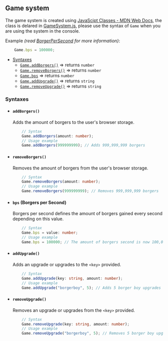 ## Game system
The game system is created using [JavaScipt Classes - MDN Web Docs](https://developer.mozilla.org/en-US/docs/Web/JavaScript/Reference/Classes), the class is delared in [GameSystem.js](./GameSystem.ts), please use the syntax of `Game` when you are using the system in the console.

Example *(read [BorgerPerSecond](#bps-borgers-per-second) for more information)*:
```typescript
    Game.bps = 100000;
```
* [Syntaxes](#syntaxes)
    * [`Game.addBorgers()`](#addborgers) => returns `number`
    * [`Game.removeBorgers()`](#removeborgers) => returns `number`
    * [`Game.bps`](#bps-borgers-per-second) => returns `number`
    * [`Game.addUpgrade()`](#addUpgrade) => returns `string`
    * [`Game.removeUpgrade()`](#removeUpgrade) => returns `string`
### Syntaxes
* #### `addBorgers()`
    Adds the amount of borgers to the user's browser storage.

    ```typescript
        // Syntax
        Game.addBorgers(amount: number);
        // Usage example
        Game.addBorgers(999999999); // Adds 999,999,999 borgers
    ```
* #### `removeBorgers()`
    Removes the amount of borgers from the user's browser storage.

    ```typescript
        // Syntax
        Game.removeBorgers(amount: number);
        // Usage example
        Game.removeBorgers(999999999); // Removes 999,999,999 borgers
    ```
* #### `bps` (Borgers per Second)
    Borgers per second defines the amount of borgers gained every second depending on this value.

    ```typescript
        // Syntax
        Game.bps = value: number;
        // Usage example
        Game.bps = 100000; // The amount of borgers second is now 100,000
    ```
* #### `addUpgrade()`
    Adds an upgrade or upgrades to the `<key>` provided.

    ```typescript
        // Syntax
        Game.addUpgrade(key: string, amount: number);  
        // Usage example
        Game.addUpgrade("borgerboy", 5); // Adds 5 borger boy upgrades
    ```
* #### `removeUpgrade()`
    Removes an upgrade or upgrades from the `<key>` provided.

    ```typescript
        // Syntax
        Game.removeUpgrade(key: string, amount: number);  
        // Usage example
        Game.removeUpgrade("borgerboy", 5); // Removes 5 borger boy upgrades
    ```
